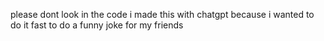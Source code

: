 please dont look in the code i made this with chatgpt because i wanted to do it fast to do a funny joke for my friends
